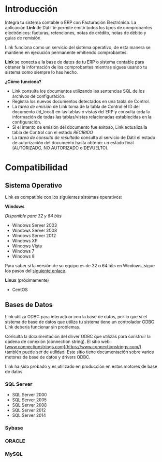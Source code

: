 # Introducción

Integra tu sistema contable o ERP con Facturación Electrónica. La aplicación
**Link** de Dátil te permite emitir todos los tipos de comprobantes
electrónicos: facturas, retenciones, notas de crédito, notas de débito y
guías de remisión.

Link funciona como un servicio del sistema operativo, de esta manera se mantiene
en ejecución permanente emitiendo comprobantes.

**Link** se conecta a la base de datos de tu ERP o sistema contable para obtener
la información de los comprobantes mientras sigues usando tu sistema como
siempre lo has hecho.

**¿Cómo funciona?**

- Link consulta los documentos utilizando las sentencias SQL de los archivos de
configuración.
- Registra los nuevos documentos detectados en una tabla de Control.
- La *tarea de emisión* de Link toma de la tabla de Control el ID del documento
(id_local) en las tablas o vistas del ERP y consulta toda la información de
todas las tablas/vistas relacionadas establecidas en la configuración.
- Si el intento de emisión del documento fue exitoso, Link actualiza la tabla
de Control con el estado _RECIBIDO_
- La *tarea de consulta de resultado* consulta al servicio de Dátil el estado
de autorización del documento hasta obtener un estado final (AUTORIZADO,
NO AUTORIZADO o DEVUELTO).


# Compatibilidad

## Sistema Operativo

Link es compatible con los siguientes sistemas operativos:

**Windows**

_Disponible para 32 y 64 bits_

* Windows Server 2003
* Windows Server 2008
* Windows Server 2012
* Windows XP
* Windows Vista
* Windows 7
* Windows 8

Para saber si la versión de su equipo es de 32 o 64 bits en Windows, sigue los
pasos del [siguiente enlace](https://support.microsoft.com/es-es/kb/827218).

**Linux** (próximamente)

* CentOS

## Bases de Datos

Link utiliza ODBC para interactuar con la base de datos, por lo que si el
sistema de base de datos que utiliza tu sistema tiene un controlador ODBC Link
debería funcionar sin problemas.

Consulta la documentación del driver ODBC que utilizas para construir la cadena
de conexión (connection string). El sitio web [www.connectionstrings.com](https://www.connectionstrings.com/) también puede ser de utilidad. Este sitio tiene documentación sobre varios motores de base de datos y drivers ODBC.

Link ha sido probado y es utilizado en producción en estos motores de base de
datos.

### SQL Server

* SQL Server 2000
* SQL Server 2005
* SQL Server 2008
* SQL Server 2012
* SQL Server 2014

### Sybase

### ORACLE

### MySQL
